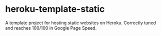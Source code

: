 heroku-template-static
======================

A template project for hosting static websites on Heroku. Correctly tuned and reaches 100/100 in Google Page Speed.
